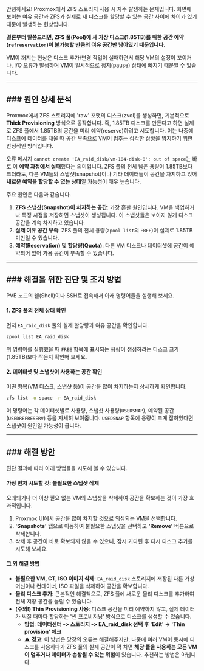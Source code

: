 안녕하세요\! Proxmox에서 ZFS 스토리지 사용 시 자주 발생하는 문제입니다. 화면에 보이는 여유 공간과 ZFS가 실제로 새 디스크를 할당할 수 있는 공간 사이에 차이가 있기 때문에 발생하는 현상입니다.

**결론부터 말씀드리면, ZFS 풀(Pool)에 새 가상 디스크(1.85TB)를 위한 공간 예약(`refreservation`)이 불가능할 만큼의 여유 공간만 남아있기 때문입니다.**

VM이 꺼지는 현상은 디스크 추가/변경 작업이 실패하면서 해당 VM의 설정이 꼬이거나, I/O 오류가 발생하며 VM이 일시적으로 정지(pause) 상태에 빠지기 때문일 수 있습니다.

-----

## \#\#\# 원인 상세 분석

Proxmox에서 ZFS 스토리지에 'raw' 포맷의 디스크(zvol)를 생성하면, 기본적으로 **Thick Provisioning** 방식으로 동작합니다. 즉, 1.85TB 디스크를 만든다고 하면 실제로 ZFS 풀에서 1.85TB의 공간을 미리 예약(reserve)하려고 시도합니다. 이는 나중에 디스크에 데이터를 채울 때 공간 부족으로 VM이 멈추는 심각한 상황을 방지하기 위한 안정적인 방식입니다.

오류 메시지 `cannot create 'EA_raid_disk/vm-104-disk-0': out of space`는 바로 이 **예약 과정에서 실패**했다는 의미입니다. ZFS 풀의 전체 남은 용량이 1.85TB보다 크더라도, 다른 VM들의 스냅샷(snapshot)이나 기타 데이터들이 공간을 차지하고 있어 **새로운 예약을 할당할 수 없는 상태**일 가능성이 매우 높습니다.

주요 원인은 다음과 같습니다.

1.  **ZFS 스냅샷(Snapshot)이 차지하는 공간**: 가장 흔한 원인입니다. VM을 백업하거나 특정 시점을 저장하면 스냅샷이 생성됩니다. 이 스냅샷들은 보이지 않게 디스크 공간을 계속 차지하고 있습니다.
2.  **실제 여유 공간 부족**: ZFS 풀의 전체 용량(`zpool list`의 `FREE`)이 실제로 1.85TB 미만일 수 있습니다.
3.  **예약(Reservation) 및 할당량(Quota)**: 다른 VM 디스크나 데이터셋에 공간이 예약되어 있어 가용 공간이 부족할 수 있습니다.

-----

## \#\#\# 해결을 위한 진단 및 조치 방법

PVE 노드의 쉘(Shell)이나 SSH로 접속해서 아래 명령어들을 실행해 보세요.

#### **1. ZFS 풀의 전체 상태 확인**

먼저 `EA_raid_disk` 풀의 실제 할당량과 여유 공간을 확인합니다.

```bash
zpool list EA_raid_disk
```

위 명령어를 실행했을 때 `FREE` 항목에 표시되는 용량이 생성하려는 디스크 크기(1.85TB)보다 작은지 확인해 보세요.

#### **2. 데이터셋 및 스냅샷이 사용하는 공간 확인**

어떤 항목(VM 디스크, 스냅샷 등)이 공간을 많이 차지하는지 상세하게 확인합니다.

```bash
zfs list -o space -r EA_raid_disk
```

이 명령어는 각 데이터셋별로 사용량, 스냅샷 사용량(`USEDSNAP`), 예약된 공간(`USEDREFRESERV`) 등을 자세히 보여줍니다. `USEDSNAP` 항목에 용량이 크게 잡혀있다면 스냅샷이 원인일 가능성이 큽니다.

-----

## \#\#\# 해결 방안

진단 결과에 따라 아래 방법들을 시도해 볼 수 있습니다.

#### **가장 먼저 시도할 것: 불필요한 스냅샷 삭제**

오래되거나 더 이상 필요 없는 VM의 스냅샷을 삭제하여 공간을 확보하는 것이 가장 효과적입니다.

1.  Proxmox UI에서 공간을 많이 차지할 것으로 의심되는 VM을 선택합니다.
2.  **'Snapshots'** 탭으로 이동하여 불필요한 스냅샷을 선택하고 **'Remove'** 버튼으로 삭제합니다.
3.  삭제 후 공간이 바로 확보되지 않을 수 있으니, 잠시 기다린 후 다시 디스크 추가를 시도해 보세요.

#### **그 외 해결 방법**

  * **불필요한 VM, CT, ISO 이미지 삭제**: `EA_raid_disk` 스토리지에 저장된 다른 가상머신이나 컨테이너, ISO 파일을 삭제하여 공간을 확보합니다.
  * **물리 디스크 추가**: 근본적인 해결책으로, ZFS 풀에 새로운 물리 디스크를 추가하여 전체 저장 공간을 늘릴 수 있습니다.
  * **(주의\!) Thin Provisioning 사용**: 디스크 공간을 미리 예약하지 않고, 실제 데이터가 써질 때마다 할당하는 '씬 프로비저닝' 방식으로 디스크를 생성할 수 있습니다.
      * **방법**: **데이터센터 -\> 스토리지 -\> EA\_raid\_disk 선택 후 'Edit' -\> 'Thin provision' 체크**
      * ⚠️ **경고**: 이 방법은 당장의 오류는 해결해주지만, 나중에 여러 VM이 동시에 디스크를 사용하다가 ZFS 풀의 실제 공간이 꽉 차면 **해당 풀을 사용하는 모든 VM이 멈추거나 데이터가 손상될 수 있는 위험**이 있습니다. 추천하는 방법은 아닙니다.